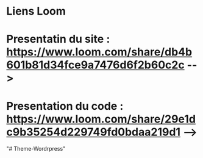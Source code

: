 # Liens Loom 

# Presentatin du site : https://www.loom.com/share/db4b601b81d34fce9a7476d6f2b60c2c -->

# Presentation du code : https://www.loom.com/share/29e1dc9b35254d229749fd0bdaa219d1 -->
"# Theme-Wordrpress" 
